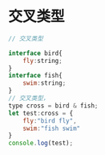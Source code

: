 <!--
 * @作者: 14770137
 * @Date: 2022-10-13 14:34:23
-->
# 交叉类型
```js
// 交叉类型

interface bird{
    fly:string;
}
interface fish{
    swim:string;
}
// 交叉类型，
type cross = bird & fish;
let test:cross = {
    fly:"bird fly",
    swim:"fish swim"
}
console.log(test);
```